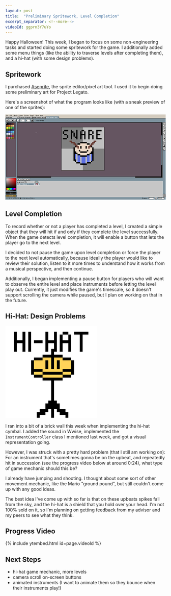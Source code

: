 ```yaml
---
layout: post
title:  "Preliminary Spritework, Level Completion"
excerpt_separator: <!--more-->
videoId: ggprn3Y7uYo
---
```


Happy Halloween! This week, I began to focus on some non-engineering tasks and started doing some spritework for the game. I additionally added some menu things (like the ability to traverse levels after completing them), and a hi-hat (with some design problems).

<!--more-->

## Spritework

I purchased [Aseprite](https://aseprite.org), the sprite editor/pixel art tool. I used it to begin doing some preliminary art for Project Legato.

Here's a screenshot of what the program looks like (with a sneak preview of one of the sprites):

![aseprite program](/assets/images/2019-10-30-aseprite.png)

## Level Completion

To record whether or not a player has completed a level, I created a simple object that they will hit if and only if they complete the level successfully. When the game detects level completion, it will enable a button that lets the player go to the next level. 

I decided to not pause the game upon level completion or force the player to the next level automatically, because ideally the player would like to review their solution, listen to it more times to understand how it works from a musical perspective, and then continue.

Additionally, I began implementing a pause button for players who will want to observe the entire level and place instruments before letting the level play out. Currently, it just modifies the game's timescale, so it doesn't support scrolling the camera while paused, but I plan on working on that in the future.

## Hi-Hat: Design Problems

![hi-hat sprite](../assets/images/2019-10-30-cymbal.png)

I ran into a bit of a brick wall this week when implementing the hi-hat cymbal. I added the sound in Wwise, implemented the `InstrumentController` class I mentioned last week, and got a visual representation going.

However, I was struck with a pretty hard problem (that I still am working on): For an instrument that's sometimes gonna be on the upbeat, and repeatedly hit in succession (see the progress video below at around 0:24), what type of game mechanic should this be?

I already have jumping and shooting. I thought about some sort of other movement mechanic, like the Mario "ground pound", but still couldn't come up with any good ideas. 

The best idea I've come up with so far is that on these upbeats spikes fall from the sky, and the hi-hat is a shield that you hold over your head. I'm not 100% sold on it, so I'm planning on getting feedback from my advisor and my peers to see what they think.

## Progress Video

{% include ytembed.html id=page.videoId %}

## Next Steps

* hi-hat game mechanic, more levels
* camera scroll on-screen buttons
* animated instruments (I want to animate them so they bounce when their instruments play!)